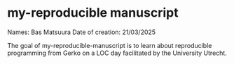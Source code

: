 # my-reproducible manuscript

<!-- badges: start -->
<!-- badges: end -->

Names: Bas Matsuura
Date of creation: 21/03/2025

The goal of my-reproducible-manuscript is to learn about reproducible programming
from Gerko on a LOC day facilitated by the University Utrecht.

